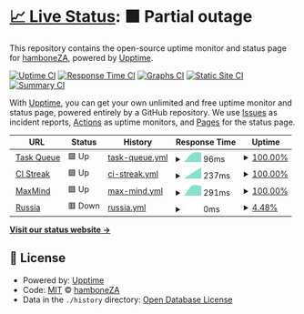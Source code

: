 # [📈 Live Status](https://hamboneZA.github.io/caffeine): <!--live status--> **🟧 Partial outage**

This repository contains the open-source uptime monitor and status page for [hamboneZA](https://hamboneZA.github.io/caffeine), powered by [Upptime](https://github.com/upptime/upptime).

[![Uptime CI](https://github.com/hamboneZA/caffeine/workflows/Uptime%20CI/badge.svg)](https://github.com/hamboneZA/caffeine/actions?query=workflow%3A%22Uptime+CI%22)
[![Response Time CI](https://github.com/hamboneZA/caffeine/workflows/Response%20Time%20CI/badge.svg)](https://github.com/hamboneZA/caffeine/actions?query=workflow%3A%22Response+Time+CI%22)
[![Graphs CI](https://github.com/hamboneZA/caffeine/workflows/Graphs%20CI/badge.svg)](https://github.com/hamboneZA/caffeine/actions?query=workflow%3A%22Graphs+CI%22)
[![Static Site CI](https://github.com/hamboneZA/caffeine/workflows/Static%20Site%20CI/badge.svg)](https://github.com/hamboneZA/caffeine/actions?query=workflow%3A%22Static+Site+CI%22)
[![Summary CI](https://github.com/hamboneZA/caffeine/workflows/Summary%20CI/badge.svg)](https://github.com/hamboneZA/caffeine/actions?query=workflow%3A%22Summary+CI%22)

With [Upptime](https://upptime.js.org), you can get your own unlimited and free uptime monitor and status page, powered entirely by a GitHub repository. We use [Issues](https://github.com/hamboneZA/caffeine/issues) as incident reports, [Actions](https://github.com/hamboneZA/caffeine/actions) as uptime monitors, and [Pages](https://hamboneZA.github.io/caffeine) for the status page.

<!--start: status pages-->
<!-- This summary is generated by Upptime (https://github.com/upptime/upptime) -->
<!-- Do not edit this manually, your changes will be overwritten -->
<!-- prettier-ignore -->
| URL | Status | History | Response Time | Uptime |
| --- | ------ | ------- | ------------- | ------ |
| <img alt="" src="https://favicons.githubusercontent.com/www.google.com" height="13"> [Task Queue](https://www.google.com) | 🟩 Up | [task-queue.yml](https://github.com/hamboneZA/caffeine/commits/HEAD/history/task-queue.yml) | <details><summary><img alt="Response time graph" src="./graphs/task-queue/response-time-week.png" height="20"> 96ms</summary><br><a href="https://hamboneza.github.io/caffeine/history/task-queue"><img alt="Response time 96" src="https://img.shields.io/endpoint?url=https%3A%2F%2Fraw.githubusercontent.com%2FhamboneZA%2Fcaffeine%2FHEAD%2Fapi%2Ftask-queue%2Fresponse-time.json"></a><br><a href="https://hamboneza.github.io/caffeine/history/task-queue"><img alt="24-hour response time 96" src="https://img.shields.io/endpoint?url=https%3A%2F%2Fraw.githubusercontent.com%2FhamboneZA%2Fcaffeine%2FHEAD%2Fapi%2Ftask-queue%2Fresponse-time-day.json"></a><br><a href="https://hamboneza.github.io/caffeine/history/task-queue"><img alt="7-day response time 96" src="https://img.shields.io/endpoint?url=https%3A%2F%2Fraw.githubusercontent.com%2FhamboneZA%2Fcaffeine%2FHEAD%2Fapi%2Ftask-queue%2Fresponse-time-week.json"></a><br><a href="https://hamboneza.github.io/caffeine/history/task-queue"><img alt="30-day response time 96" src="https://img.shields.io/endpoint?url=https%3A%2F%2Fraw.githubusercontent.com%2FhamboneZA%2Fcaffeine%2FHEAD%2Fapi%2Ftask-queue%2Fresponse-time-month.json"></a><br><a href="https://hamboneza.github.io/caffeine/history/task-queue"><img alt="1-year response time 96" src="https://img.shields.io/endpoint?url=https%3A%2F%2Fraw.githubusercontent.com%2FhamboneZA%2Fcaffeine%2FHEAD%2Fapi%2Ftask-queue%2Fresponse-time-year.json"></a></details> | <details><summary><a href="https://hamboneza.github.io/caffeine/history/task-queue">100.00%</a></summary><a href="https://hamboneza.github.io/caffeine/history/task-queue"><img alt="All-time uptime 100.00%" src="https://img.shields.io/endpoint?url=https%3A%2F%2Fraw.githubusercontent.com%2FhamboneZA%2Fcaffeine%2FHEAD%2Fapi%2Ftask-queue%2Fuptime.json"></a><br><a href="https://hamboneza.github.io/caffeine/history/task-queue"><img alt="24-hour uptime 100.00%" src="https://img.shields.io/endpoint?url=https%3A%2F%2Fraw.githubusercontent.com%2FhamboneZA%2Fcaffeine%2FHEAD%2Fapi%2Ftask-queue%2Fuptime-day.json"></a><br><a href="https://hamboneza.github.io/caffeine/history/task-queue"><img alt="7-day uptime 100.00%" src="https://img.shields.io/endpoint?url=https%3A%2F%2Fraw.githubusercontent.com%2FhamboneZA%2Fcaffeine%2FHEAD%2Fapi%2Ftask-queue%2Fuptime-week.json"></a><br><a href="https://hamboneza.github.io/caffeine/history/task-queue"><img alt="30-day uptime 100.00%" src="https://img.shields.io/endpoint?url=https%3A%2F%2Fraw.githubusercontent.com%2FhamboneZA%2Fcaffeine%2FHEAD%2Fapi%2Ftask-queue%2Fuptime-month.json"></a><br><a href="https://hamboneza.github.io/caffeine/history/task-queue"><img alt="1-year uptime 100.00%" src="https://img.shields.io/endpoint?url=https%3A%2F%2Fraw.githubusercontent.com%2FhamboneZA%2Fcaffeine%2FHEAD%2Fapi%2Ftask-queue%2Fuptime-year.json"></a></details>
| <img alt="" src="https://favicons.githubusercontent.com/en.wikipedia.org" height="13"> [CI Streak](https://en.wikipedia.org) | 🟩 Up | [ci-streak.yml](https://github.com/hamboneZA/caffeine/commits/HEAD/history/ci-streak.yml) | <details><summary><img alt="Response time graph" src="./graphs/ci-streak/response-time-week.png" height="20"> 237ms</summary><br><a href="https://hamboneza.github.io/caffeine/history/ci-streak"><img alt="Response time 237" src="https://img.shields.io/endpoint?url=https%3A%2F%2Fraw.githubusercontent.com%2FhamboneZA%2Fcaffeine%2FHEAD%2Fapi%2Fci-streak%2Fresponse-time.json"></a><br><a href="https://hamboneza.github.io/caffeine/history/ci-streak"><img alt="24-hour response time 237" src="https://img.shields.io/endpoint?url=https%3A%2F%2Fraw.githubusercontent.com%2FhamboneZA%2Fcaffeine%2FHEAD%2Fapi%2Fci-streak%2Fresponse-time-day.json"></a><br><a href="https://hamboneza.github.io/caffeine/history/ci-streak"><img alt="7-day response time 237" src="https://img.shields.io/endpoint?url=https%3A%2F%2Fraw.githubusercontent.com%2FhamboneZA%2Fcaffeine%2FHEAD%2Fapi%2Fci-streak%2Fresponse-time-week.json"></a><br><a href="https://hamboneza.github.io/caffeine/history/ci-streak"><img alt="30-day response time 237" src="https://img.shields.io/endpoint?url=https%3A%2F%2Fraw.githubusercontent.com%2FhamboneZA%2Fcaffeine%2FHEAD%2Fapi%2Fci-streak%2Fresponse-time-month.json"></a><br><a href="https://hamboneza.github.io/caffeine/history/ci-streak"><img alt="1-year response time 237" src="https://img.shields.io/endpoint?url=https%3A%2F%2Fraw.githubusercontent.com%2FhamboneZA%2Fcaffeine%2FHEAD%2Fapi%2Fci-streak%2Fresponse-time-year.json"></a></details> | <details><summary><a href="https://hamboneza.github.io/caffeine/history/ci-streak">100.00%</a></summary><a href="https://hamboneza.github.io/caffeine/history/ci-streak"><img alt="All-time uptime 100.00%" src="https://img.shields.io/endpoint?url=https%3A%2F%2Fraw.githubusercontent.com%2FhamboneZA%2Fcaffeine%2FHEAD%2Fapi%2Fci-streak%2Fuptime.json"></a><br><a href="https://hamboneza.github.io/caffeine/history/ci-streak"><img alt="24-hour uptime 100.00%" src="https://img.shields.io/endpoint?url=https%3A%2F%2Fraw.githubusercontent.com%2FhamboneZA%2Fcaffeine%2FHEAD%2Fapi%2Fci-streak%2Fuptime-day.json"></a><br><a href="https://hamboneza.github.io/caffeine/history/ci-streak"><img alt="7-day uptime 100.00%" src="https://img.shields.io/endpoint?url=https%3A%2F%2Fraw.githubusercontent.com%2FhamboneZA%2Fcaffeine%2FHEAD%2Fapi%2Fci-streak%2Fuptime-week.json"></a><br><a href="https://hamboneza.github.io/caffeine/history/ci-streak"><img alt="30-day uptime 100.00%" src="https://img.shields.io/endpoint?url=https%3A%2F%2Fraw.githubusercontent.com%2FhamboneZA%2Fcaffeine%2FHEAD%2Fapi%2Fci-streak%2Fuptime-month.json"></a><br><a href="https://hamboneza.github.io/caffeine/history/ci-streak"><img alt="1-year uptime 100.00%" src="https://img.shields.io/endpoint?url=https%3A%2F%2Fraw.githubusercontent.com%2FhamboneZA%2Fcaffeine%2FHEAD%2Fapi%2Fci-streak%2Fuptime-year.json"></a></details>
| <img alt="" src="https://favicons.githubusercontent.com/news.ycombinator.com" height="13"> [MaxMind](https://news.ycombinator.com) | 🟩 Up | [max-mind.yml](https://github.com/hamboneZA/caffeine/commits/HEAD/history/max-mind.yml) | <details><summary><img alt="Response time graph" src="./graphs/max-mind/response-time-week.png" height="20"> 291ms</summary><br><a href="https://hamboneza.github.io/caffeine/history/max-mind"><img alt="Response time 291" src="https://img.shields.io/endpoint?url=https%3A%2F%2Fraw.githubusercontent.com%2FhamboneZA%2Fcaffeine%2FHEAD%2Fapi%2Fmax-mind%2Fresponse-time.json"></a><br><a href="https://hamboneza.github.io/caffeine/history/max-mind"><img alt="24-hour response time 291" src="https://img.shields.io/endpoint?url=https%3A%2F%2Fraw.githubusercontent.com%2FhamboneZA%2Fcaffeine%2FHEAD%2Fapi%2Fmax-mind%2Fresponse-time-day.json"></a><br><a href="https://hamboneza.github.io/caffeine/history/max-mind"><img alt="7-day response time 291" src="https://img.shields.io/endpoint?url=https%3A%2F%2Fraw.githubusercontent.com%2FhamboneZA%2Fcaffeine%2FHEAD%2Fapi%2Fmax-mind%2Fresponse-time-week.json"></a><br><a href="https://hamboneza.github.io/caffeine/history/max-mind"><img alt="30-day response time 291" src="https://img.shields.io/endpoint?url=https%3A%2F%2Fraw.githubusercontent.com%2FhamboneZA%2Fcaffeine%2FHEAD%2Fapi%2Fmax-mind%2Fresponse-time-month.json"></a><br><a href="https://hamboneza.github.io/caffeine/history/max-mind"><img alt="1-year response time 291" src="https://img.shields.io/endpoint?url=https%3A%2F%2Fraw.githubusercontent.com%2FhamboneZA%2Fcaffeine%2FHEAD%2Fapi%2Fmax-mind%2Fresponse-time-year.json"></a></details> | <details><summary><a href="https://hamboneza.github.io/caffeine/history/max-mind">100.00%</a></summary><a href="https://hamboneza.github.io/caffeine/history/max-mind"><img alt="All-time uptime 100.00%" src="https://img.shields.io/endpoint?url=https%3A%2F%2Fraw.githubusercontent.com%2FhamboneZA%2Fcaffeine%2FHEAD%2Fapi%2Fmax-mind%2Fuptime.json"></a><br><a href="https://hamboneza.github.io/caffeine/history/max-mind"><img alt="24-hour uptime 100.00%" src="https://img.shields.io/endpoint?url=https%3A%2F%2Fraw.githubusercontent.com%2FhamboneZA%2Fcaffeine%2FHEAD%2Fapi%2Fmax-mind%2Fuptime-day.json"></a><br><a href="https://hamboneza.github.io/caffeine/history/max-mind"><img alt="7-day uptime 100.00%" src="https://img.shields.io/endpoint?url=https%3A%2F%2Fraw.githubusercontent.com%2FhamboneZA%2Fcaffeine%2FHEAD%2Fapi%2Fmax-mind%2Fuptime-week.json"></a><br><a href="https://hamboneza.github.io/caffeine/history/max-mind"><img alt="30-day uptime 100.00%" src="https://img.shields.io/endpoint?url=https%3A%2F%2Fraw.githubusercontent.com%2FhamboneZA%2Fcaffeine%2FHEAD%2Fapi%2Fmax-mind%2Fuptime-month.json"></a><br><a href="https://hamboneza.github.io/caffeine/history/max-mind"><img alt="1-year uptime 100.00%" src="https://img.shields.io/endpoint?url=https%3A%2F%2Fraw.githubusercontent.com%2FhamboneZA%2Fcaffeine%2FHEAD%2Fapi%2Fmax-mind%2Fuptime-year.json"></a></details>
| <img alt="" src="https://favicons.githubusercontent.com/thissitedoesnotexist.koj.co" height="13"> [Russia](https://thissitedoesnotexist.koj.co) | 🟥 Down | [russia.yml](https://github.com/hamboneZA/caffeine/commits/HEAD/history/russia.yml) | <details><summary><img alt="Response time graph" src="./graphs/russia/response-time-week.png" height="20"> 0ms</summary><br><a href="https://hamboneza.github.io/caffeine/history/russia"><img alt="Response time 0" src="https://img.shields.io/endpoint?url=https%3A%2F%2Fraw.githubusercontent.com%2FhamboneZA%2Fcaffeine%2FHEAD%2Fapi%2Frussia%2Fresponse-time.json"></a><br><a href="https://hamboneza.github.io/caffeine/history/russia"><img alt="24-hour response time 0" src="https://img.shields.io/endpoint?url=https%3A%2F%2Fraw.githubusercontent.com%2FhamboneZA%2Fcaffeine%2FHEAD%2Fapi%2Frussia%2Fresponse-time-day.json"></a><br><a href="https://hamboneza.github.io/caffeine/history/russia"><img alt="7-day response time 0" src="https://img.shields.io/endpoint?url=https%3A%2F%2Fraw.githubusercontent.com%2FhamboneZA%2Fcaffeine%2FHEAD%2Fapi%2Frussia%2Fresponse-time-week.json"></a><br><a href="https://hamboneza.github.io/caffeine/history/russia"><img alt="30-day response time 0" src="https://img.shields.io/endpoint?url=https%3A%2F%2Fraw.githubusercontent.com%2FhamboneZA%2Fcaffeine%2FHEAD%2Fapi%2Frussia%2Fresponse-time-month.json"></a><br><a href="https://hamboneza.github.io/caffeine/history/russia"><img alt="1-year response time 0" src="https://img.shields.io/endpoint?url=https%3A%2F%2Fraw.githubusercontent.com%2FhamboneZA%2Fcaffeine%2FHEAD%2Fapi%2Frussia%2Fresponse-time-year.json"></a></details> | <details><summary><a href="https://hamboneza.github.io/caffeine/history/russia">4.48%</a></summary><a href="https://hamboneza.github.io/caffeine/history/russia"><img alt="All-time uptime 4.48%" src="https://img.shields.io/endpoint?url=https%3A%2F%2Fraw.githubusercontent.com%2FhamboneZA%2Fcaffeine%2FHEAD%2Fapi%2Frussia%2Fuptime.json"></a><br><a href="https://hamboneza.github.io/caffeine/history/russia"><img alt="24-hour uptime 4.48%" src="https://img.shields.io/endpoint?url=https%3A%2F%2Fraw.githubusercontent.com%2FhamboneZA%2Fcaffeine%2FHEAD%2Fapi%2Frussia%2Fuptime-day.json"></a><br><a href="https://hamboneza.github.io/caffeine/history/russia"><img alt="7-day uptime 4.48%" src="https://img.shields.io/endpoint?url=https%3A%2F%2Fraw.githubusercontent.com%2FhamboneZA%2Fcaffeine%2FHEAD%2Fapi%2Frussia%2Fuptime-week.json"></a><br><a href="https://hamboneza.github.io/caffeine/history/russia"><img alt="30-day uptime 4.48%" src="https://img.shields.io/endpoint?url=https%3A%2F%2Fraw.githubusercontent.com%2FhamboneZA%2Fcaffeine%2FHEAD%2Fapi%2Frussia%2Fuptime-month.json"></a><br><a href="https://hamboneza.github.io/caffeine/history/russia"><img alt="1-year uptime 4.48%" src="https://img.shields.io/endpoint?url=https%3A%2F%2Fraw.githubusercontent.com%2FhamboneZA%2Fcaffeine%2FHEAD%2Fapi%2Frussia%2Fuptime-year.json"></a></details>

<!--end: status pages-->

[**Visit our status website →**](https://hamboneZA.github.io/caffeine)

## 📄 License

- Powered by: [Upptime](https://github.com/upptime/upptime)
- Code: [MIT](./LICENSE) © [hamboneZA](https://hamboneZA.github.io/caffeine)
- Data in the `./history` directory: [Open Database License](https://opendatacommons.org/licenses/odbl/1-0/)

